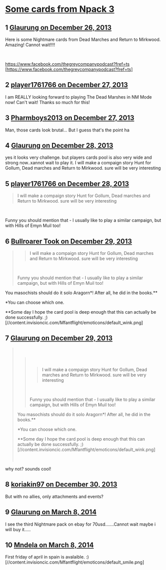 # [Some cards from Npack 3](https://community.fantasyflightgames.com/topic/95755-some-cards-from-npack-3/)

## 1 [Glaurung on December 26, 2013](https://community.fantasyflightgames.com/topic/95755-some-cards-from-npack-3/?do=findComment&comment=938578)

Here is some Nightmare cards from Dead Marches and Return to Mirkwood. Amazing! Cannot wait!!!!

 

https://www.facebook.com/thegreycompanypodcast?fref=ts [https://www.facebook.com/thegreycompanypodcast?fref=ts]

## 2 [player1761766 on December 27, 2013](https://community.fantasyflightgames.com/topic/95755-some-cards-from-npack-3/?do=findComment&comment=939110)

I am REALLY looking forward to playing The Dead Marshes in NM Mode now! Can't wait! Thanks so much for this!

## 3 [Pharmboys2013 on December 27, 2013](https://community.fantasyflightgames.com/topic/95755-some-cards-from-npack-3/?do=findComment&comment=939334)

Man, those cards look brutal... But I guess that's the point ha

## 4 [Glaurung on December 28, 2013](https://community.fantasyflightgames.com/topic/95755-some-cards-from-npack-3/?do=findComment&comment=939653)

yes it looks very challenge. but players cards pool is also very wide and strong now..xannot wait to play it. I will make a compaign story Hunt for Gollum, Dead marches and Return to Mirkwood. sure will be very interesting

## 5 [player1761766 on December 28, 2013](https://community.fantasyflightgames.com/topic/95755-some-cards-from-npack-3/?do=findComment&comment=939870)

> I will make a compaign story Hunt for Gollum, Dead marches and Return to Mirkwood. sure will be very interesting

 

Funny you should mention that - I usually like to play a similar campaign, but with Hills of Emyn Muil too! 

## 6 [Bullroarer Took on December 29, 2013](https://community.fantasyflightgames.com/topic/95755-some-cards-from-npack-3/?do=findComment&comment=940215)

> > I will make a compaign story Hunt for Gollum, Dead marches and Return to Mirkwood. sure will be very interesting
> 
>  
> 
> Funny you should mention that - I usually like to play a similar campaign, but with Hills of Emyn Muil too!

You masochists should do it solo Aragorn*! After all, he did in the books.**

*You can choose which one.

**Some day I hope the card pool is deep enough that this can actually be done successfully. ;) [//content.invisioncic.com/Mfantflight/emoticons/default_wink.png]

## 7 [Glaurung on December 29, 2013](https://community.fantasyflightgames.com/topic/95755-some-cards-from-npack-3/?do=findComment&comment=940535)

>  
> 
> >  
> > 
> > > I will make a compaign story Hunt for Gollum, Dead marches and Return to Mirkwood. sure will be very interesting
> > 
> >  
> > 
> > Funny you should mention that - I usually like to play a similar campaign, but with Hills of Emyn Muil too!
> 
> You masochists should do it solo Aragorn*! After all, he did in the books.**
> 
> *You can choose which one.
> 
> **Some day I hope the card pool is deep enough that this can actually be done successfully. ;) [//content.invisioncic.com/Mfantflight/emoticons/default_wink.png]
> 
>  

why not? sounds cool!

## 8 [koriakin97 on December 30, 2013](https://community.fantasyflightgames.com/topic/95755-some-cards-from-npack-3/?do=findComment&comment=940962)

But with no allies, only attachments and events?

## 9 [Glaurung on March 8, 2014](https://community.fantasyflightgames.com/topic/95755-some-cards-from-npack-3/?do=findComment&comment=1007027)

I see the third Nightmare pack on ebay for 70usd…….Cannot wait maybe i will buy it…..

## 10 [Mndela on March 8, 2014](https://community.fantasyflightgames.com/topic/95755-some-cards-from-npack-3/?do=findComment&comment=1007154)

First friday of april in spain is avalaible. :) [//content.invisioncic.com/Mfantflight/emoticons/default_smile.png]

